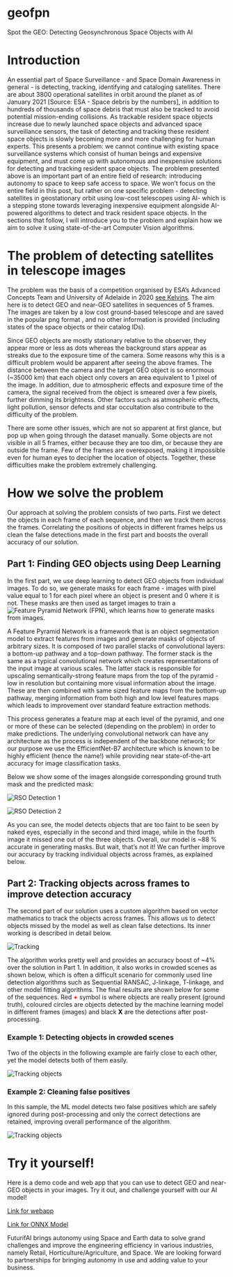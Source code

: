 # geofpn
Spot the GEO:  Detecting Geosynchronous Space Objects with AI

# Introduction
An essential part of Space Surveillance - and Space Domain Awareness in general - is detecting, tracking, identifying and cataloging satellites. There are about 3800 operational satellites in orbit around the planet as of January 2021 [Source: ESA - Space debris by the numbers], in addition to hundreds of thousands of space debris that must also be tracked to avoid potential mission-ending collisions. As trackable resident space objects increase due to newly launched space objects and advanced space surveillance sensors, the task of detecting and tracking these resident space objects is slowly becoming more and more challenging for human experts. This presents a problem: we cannot continue with existing space surveillance systems which consist of human beings and expensive equipment, and must come up with autonomous and inexpensive solutions for detecting and tracking resident space objects.
The problem presented above is an important part of an entire field of research: introducing autonomy to space to keep safe access to space. We won’t focus on the entire field in this post, but rather on one specific problem - detecting satellites in geostationary orbit using low-cost telescopes using AI- which is a stepping stone towards leveraging inexpensive equipment alongside AI-powered algorithms to detect and track resident space objects. In the sections that follow, I will introduce you to the problem and explain how we aim to solve it using state-of-the-art Computer Vision algorithms.

# The problem of detecting satellites in telescope images
The problem was the basis of a competition organised by ESA’s Advanced Concepts Team and University of Adelaide in 2020 [see Kelvins]( https://kelvins.esa.int/spot-the-geo-satellites/home/). The aim here is to detect GEO and near-GEO satellites in sequences of 5 frames. The images are taken by a low cost ground-based telescope and are saved in the popular png format , and no other information is provided (including states of the space objects or their catalog IDs). 

Since GEO objects are mostly stationary relative to the observer, they appear more or less as dots whereas the background stars appear as streaks due to the exposure time of the camera. Some reasons why this is a difficult problem would be apparent after seeing the above frames. The distance between the camera and the target GEO object is so enormous (~35000 km) that each object only covers an area equivalent to 1 pixel of the image. In addition, due to atmospheric effects and exposure time of the camera, the signal received from the object is smeared over a few pixels, further dimming its brightness. Other factors such as atmospheric effects, light pollution, sensor defects and star occultation also contribute to the difficulty of the problem. 

There are some other issues, which are not so apparent at first glance, but pop up when going through the dataset manually. Some objects are not visible in all 5 frames, either because they are too dim, or because they are outside the frame. Few of the frames are overexposed, making it impossible even for human eyes to decipher the location of objects. Together, these difficulties make the problem extremely challenging.

# How we solve the problem
Our approach at solving the problem consists of two parts. First we detect the objects in each frame of each sequence, and then we track them across the frames. Correlating the positions of objects in different frames helps us clean the false detections made in the first part and boosts the overall accuracy of our solution.

## Part 1: Finding GEO objects using Deep Learning
In the first part, we use deep learning to detect GEO objects from individual images. To do so, we generate masks for each frame - images with pixel value equal to 1 for each pixel where an object is present and 0 where it is not. These masks are then used as target images to train a ![Feature Pyramid Network (FPN)](./pictures/FPN.png), which learns how to generate masks from images.

A Feature Pyramid Network is a framework that is an object segmentation model to extract features from images and generate masks of objects of arbitrary sizes. It is composed of two parallel stacks of convolutional layers: a bottom-up pathway and a top-down pathway. The former stack is the same as a typical convolutional network which creates representations of the input image at various scales. The latter stack is responsible for upscaling semantically-strong feature maps from the top of the pyramid - low in resolution but containing more visual information about the image. These are then combined with same sized feature maps from the bottom-up pathway, merging information from both high and low level features maps which leads to improvement over standard feature extraction methods. 

This process generates a feature map at each level of the pyramid, and one or more of these can be selected (depending on the problem) in order to make predictions. The underlying convolutional network can have any architecture as the process is independent of the backbone network; for our purpose we use the EfficientNet-B7 architecture which is known to be highly efficient (hence the name!) while providing near state-of-the-art accuracy for image classification tasks.

Below we show some of the images alongside corresponding ground truth mask and the predicted mask:

![RSO Detection 1](./figures/detection_1.png)

![RSO Detection 2](./figures/detection_2.png)

As you can see, the model detects objects that are too faint to be seen by naked eyes, especially in the second and third image, while in the fourth image it missed one out of the three objects. Overall, our model is ~88 % accurate in generating masks. But wait, that’s not it! We can further improve our accuracy by tracking individual objects across frames, as explained below. 

## Part 2: Tracking objects across frames to improve detection accuracy
The second part of our solution uses a custom algorithm based on vector mathematics to track the objects across frames. This allows us to detect objects missed by the model as well as clean false detections. Its inner working is described in detail below.

![Tracking](./figures/tracking.png)

The algorithm works pretty well and provides an accuracy boost of ~4% over the solution in Part 1. In addition, it also works in crowded scenes as shown below, which is often a difficult scenario for commonly used line detection algorithms such as Sequential RANSAC, J-linkage, T-linkage, and other model fitting algorithms. 
The final results are shown below for some of the sequences. Red <span style="color:red">**+**</span> symbol is where objects are really present (ground truth), coloured circles are objects detected by the machine learning model in different frames (images) and black <span style="color:black">**X**</span> are the detections after post-processing.

### Example 1: Detecting objects in crowded scenes
Two of the objects in the following example are fairly close to each other, yet the model detects both of them easily.

![Tracking objects](./figures/tracking_1.png)

### Example 2: Cleaning false positives
In this sample, the ML model detects two false positives which are safely ignored during post-processing and only the correct detections are retained, improving overall performance of the algorithm.

![Tracking objects](./figures/tracking_2.png)

# Try it yourself!
Here is a demo code and web app that you can use to detect GEO and near-GEO objects in your images. Try it out, and challenge yourself with our AI model!

[Link for webapp]( https://geofpn.herokuapp.com/)

[Link for ONNX Model]( https://drive.google.com/file/d/1JkDcwkXSTLFET8_odRpW3Q1_UqZHu9ML/view?usp=sharing)


FuturifAI brings autonomy using Space and Earth data to solve grand challenges and improve the engineering efficiency in various industries, namely Retail, Horticulture/Agriculture, and Space. We are looking forward to partnerships for bringing autonomy in use and adding value to your business.

